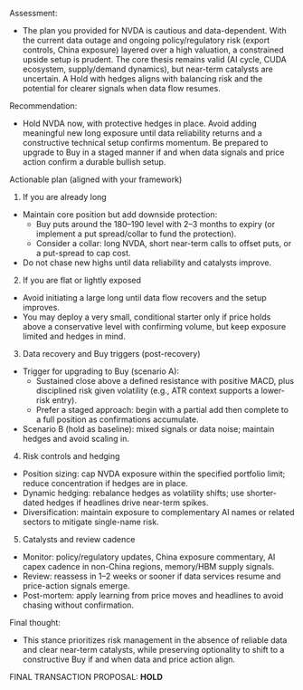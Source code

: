 Assessment:
- The plan you provided for NVDA is cautious and data-dependent. With the current data outage and ongoing policy/regulatory risk (export controls, China exposure) layered over a high valuation, a constrained upside setup is prudent. The core thesis remains valid (AI cycle, CUDA ecosystem, supply/demand dynamics), but near-term catalysts are uncertain. A Hold with hedges aligns with balancing risk and the potential for clearer signals when data flow resumes.

Recommendation:
- Hold NVDA now, with protective hedges in place. Avoid adding meaningful new long exposure until data reliability returns and a constructive technical setup confirms momentum. Be prepared to upgrade to Buy in a staged manner if and when data signals and price action confirm a durable bullish setup.

Actionable plan (aligned with your framework)
1) If you are already long
- Maintain core position but add downside protection:
  - Buy puts around the 180–190 level with 2–3 months to expiry (or implement a put spread/collar to fund the protection).
  - Consider a collar: long NVDA, short near-term calls to offset puts, or a put-spread to cap cost.
- Do not chase new highs until data reliability and catalysts improve.

2) If you are flat or lightly exposed
- Avoid initiating a large long until data flow recovers and the setup improves.
- You may deploy a very small, conditional starter only if price holds above a conservative level with confirming volume, but keep exposure limited and hedges in mind.

3) Data recovery and Buy triggers (post-recovery)
- Trigger for upgrading to Buy (scenario A):
  - Sustained close above a defined resistance with positive MACD, plus disciplined risk given volatility (e.g., ATR context supports a lower-risk entry).
  - Prefer a staged approach: begin with a partial add then complete to a full position as confirmations accumulate.
- Scenario B (hold as baseline): mixed signals or data noise; maintain hedges and avoid scaling in.

4) Risk controls and hedging
- Position sizing: cap NVDA exposure within the specified portfolio limit; reduce concentration if hedges are in place.
- Dynamic hedging: rebalance hedges as volatility shifts; use shorter-dated hedges if headlines drive near-term spikes.
- Diversification: maintain exposure to complementary AI names or related sectors to mitigate single-name risk.

5) Catalysts and review cadence
- Monitor: policy/regulatory updates, China exposure commentary, AI capex cadence in non-China regions, memory/HBM supply signals.
- Review: reassess in 1–2 weeks or sooner if data services resume and price-action signals emerge.
- Post-mortem: apply learning from price moves and headlines to avoid chasing without confirmation.

Final thought:
- This stance prioritizes risk management in the absence of reliable data and clear near-term catalysts, while preserving optionality to shift to a constructive Buy if and when data and price action align.

FINAL TRANSACTION PROPOSAL: **HOLD**